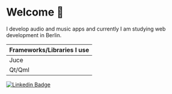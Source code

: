 # Welcome 👋
I develop audio and music apps and currently I am studying web development in Berlin. 

| Frameworks/Libraries I use |
| -------------------------- |
| Juce                       |
| Qt/Qml                     |

[![Linkedin Badge](https://img.shields.io/badge/-Wictorsson-blue?style=flat&logo=Linkedin&logoColor=white&link=https://www.linkedin.com/in/fredrik-wictorsson-276ab2180/)](https://www.linkedin.com/in/fredrik-wictorsson-276ab2180/)
